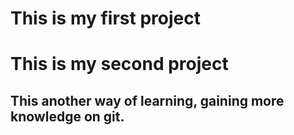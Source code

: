 # This is my first project
# This is my second project
##  This another way of learning, gaining more knowledge on git.